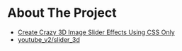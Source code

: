 # About The Project

- [Create Crazy 3D Image Slider Effects Using CSS Only](https://www.youtube.com/watch?v=yqaLSlPOUxM)
- [youtube_v2/slider_3d](https://github.com/HoanghoDev/youtube_v2/tree/main/slider_3d/)
